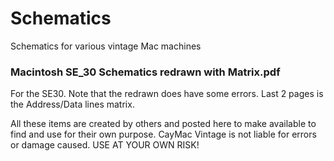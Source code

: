 # Schematics
Schematics for various vintage Mac machines

### Macintosh SE_30 Schematics redrawn with Matrix.pdf
For the SE30. Note that the redrawn does have some errors. Last 2 pages is the Address/Data lines matrix.



All these items are created by others and posted here to make available to find and use for their own purpose.
CayMac Vintage is not liable for errors or damage caused. USE AT YOUR OWN RISK!
